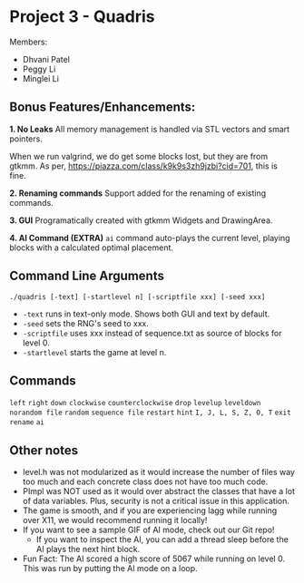 # Project 3 - Quadris

Members:

- Dhvani Patel
- Peggy Li
- Minglei Li

## Bonus Features/Enhancements:

**1. No Leaks**
All memory management is handled via STL vectors and smart pointers.

When we run valgrind, we do get some blocks lost, but they are from gtkmm.
As per, https://piazza.com/class/k9k9s3zh9jzbi?cid=701, this is fine.

**2. Renaming commands**
Support added for the renaming of existing commands.

**3. GUI**
Programatically created with gtkmm Widgets and DrawingArea.

**4. AI Command (EXTRA)**
`ai` command auto-plays the current level, playing blocks with a calculated optimal placement.

## Command Line Arguments

`./quadris [-text] [-startlevel n] [-scriptfile xxx] [-seed xxx]`

- `-text` runs in text-only mode. Shows both GUI and text by default.
- `-seed` sets the RNG's seed to xxx.
- `-scriptfile` uses xxx instead of sequence.txt as source of blocks for level 0.
- `-startlevel` starts the game at level n.

## Commands

`left`
`right`
`down`
`clockwise`
`counterclockwise`
`drop`
`levelup`
`leveldown`
`norandom file`
`random`
`sequence file`
`restart`
`hint`
`I, J, L, S, Z, O, T`
`exit`
`rename`
`ai`

## Other notes

- level.h was not modularized as it would increase the number of files way too much and each concrete class does not have too much code.
- PImpl was NOT used as it would over abstract the classes that have a lot of data variables. Plus, security is not a critical issue in this application.
- The game is smooth, and if you are experiencing lagg while running over X11, we would recommend running it locally!
- If you want to see a sample GIF of AI mode, check out our Git repo!
  - If you want to inspect the AI, you can add a thread sleep before the AI plays the next hint block.
- Fun Fact: The AI scored a high score of 5067 while running on level 0. This was run by putting the AI mode on a loop.
